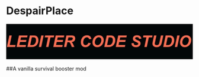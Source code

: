 DespairPlace
=============



![despair](https://github.com/LEFTFlamelight/DespairPlace/raw/1.16.5-Forge/logo.png)



##A vanilla survival booster mod
